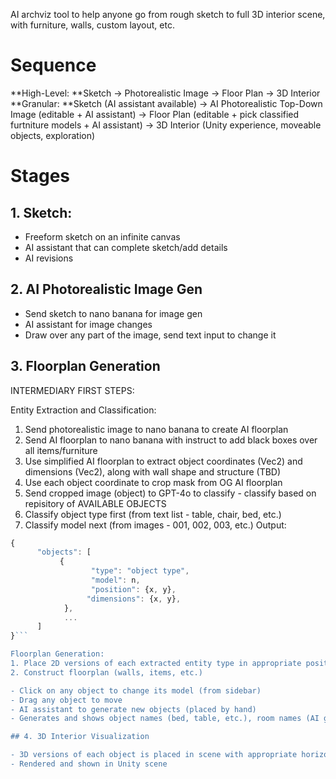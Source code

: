 AI archviz tool to help anyone go from rough sketch to full 3D interior scene, with furniture, walls, custom layout, etc.

# Sequence

**High-Level: **Sketch -> Photorealistic Image -> Floor Plan -> 3D Interior
**Granular: **Sketch (AI assistant available) -> AI Photorealistic Top-Down Image (editable + AI assistant) -> Floor Plan (editable + pick classified furtniture models + AI assistant) -> 3D Interior (Unity experience, moveable objects, exploration)

# Stages

## 1. Sketch:

- Freeform sketch on an infinite canvas
- AI assistant that can complete sketch/add details
- AI revisions

## 2. AI Photorealistic Image Gen

- Send sketch to nano banana for image gen
- AI assistant for image changes
- Draw over any part of the image, send text input to change it

## 3. Floorplan Generation

INTERMEDIARY FIRST STEPS:

Entity Extraction and Classification:
1. Send photorealistic image to nano banana to create AI floorplan
2. Send AI floorplan to nano banana with instruct to add black boxes over all items/furniture
3. Use simplified AI floorplan to extract object coordinates (Vec2) and dimensions (Vec2), along with wall shape and structure (TBD)
4. Use each object coordinate to crop mask from OG AI floorplan
5. Send cropped image (object) to GPT-4o to classify - classify based on repisitory of AVAILABLE OBJECTS
6. Classify object type first (from text list - table, chair, bed, etc.)
7. Classify model next (from images - 001, 002, 003, etc.)
Output:
```js
{
      "objects": [
           {
                  "type": "object type",
                  "model": n,
                  "position": {x, y},
                 "dimensions": {x, y},
            },
            ...
      ]
}```

Floorplan Generation:
1. Place 2D versions of each extracted entity type in appropriate position with appropriate dimensions
2. Construct floorplan (walls, items, etc.)

- Click on any object to change its model (from sidebar)
- Drag any object to move
- AI assistant to generate new objects (placed by hand)
- Generates and shows object names (bed, table, etc.), room names (AI generated), exact dimensions of everything, etc.

## 4. 3D Interior Visualization

- 3D versions of each object is placed in scene with appropriate horizontal coordinates and dimensions
- Rendered and shown in Unity scene
